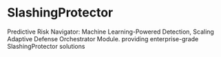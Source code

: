 # SlashingProtector
Predictive Risk Navigator: Machine Learning-Powered Detection, Scaling Adaptive Defense Orchestrator Module. providing enterprise-grade SlashingProtector solutions
